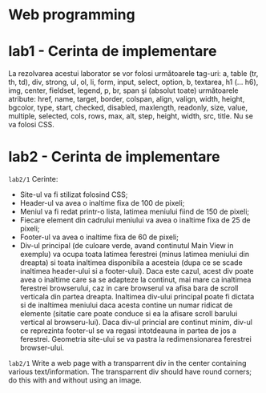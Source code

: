 # Web programming
# lab1 - Cerinta de implementare

La rezolvarea acestui laborator se vor folosi următoarele tag-uri: a, table (tr, th, td), div, strong, ul, ol, li, form, input, select, option, b, textarea, h1 (… h6), img, center, fieldset, legend, p, br, span şi (absolut toate) următoarele atribute: href, name, target, border, colspan, align, valign, width, height, bgcolor, type, start, checked, disabled, maxlength, readonly, size, value, multiple, selected, cols, rows, max, alt, step, height, width, src, title. Nu se va folosi CSS.

# lab2 - Cerinta de implementare

```lab2/1``` Cerinte:

* Site-ul va fi stilizat folosind CSS;
* Header-ul va avea o inaltime fixa de 100 de pixeli;
* Meniul va fi redat printr-o lista, latimea meniului fiind de 150 de pixeli;
* Fiecare element din cadrului meniului va avea o inaltime fixa de 25 de pixeli;
* Footer-ul va avea o inaltime fixa de 60 de pixeli;
* Div-ul principal (de culoare verde, avand continutul Main View in exemplu) va ocupa toata latimea ferestrei (minus latimea meniului din dreapta) si toata inaltimea disponibila a acesteia (dupa ce se scade inaltimea header-ului si a footer-ului). Daca este cazul, acest div poate avea o inaltime care sa se adapteze la continut, mai mare ca inaltimea ferestrei browserului, caz in care browserul va afisa bara de scroll verticala din partea dreapta. Inaltimea div-ului principal poate fi dictata si de inaltimea meniului daca acesta contine un numar ridicat de elemente (sitatie care poate conduce si ea la afisare scroll barului vertical al browseru-lui). Daca div-ul princial are continut minim, div-ul ce reprezinta footer-ul se va regasi intotdeauna in partea de jos a ferestrei. Geometria site-ului se va pastra la redimensionarea ferestrei browser-ului.

```lab2/1``` 
Write a web page with a transparrent div in the center containing various text/information. The transparrent div should have round corners; do this with and without using an image.
